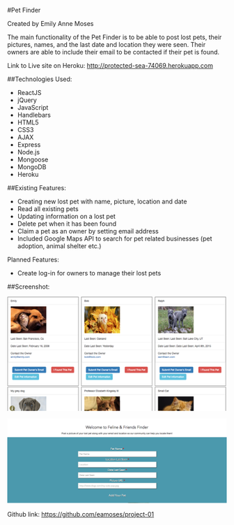 #Pet Finder

Created by Emily Anne Moses

The main functionality of the Pet Finder is to be able to post lost pets, their pictures, names, and the last date and location they were seen.  Their owners are able to include their email to be contacted if their pet is found.

Link to Live site on Heroku: http://protected-sea-74069.herokuapp.com

##Technologies Used:
* ReactJS
* jQuery
* JavaScript
* Handlebars
* HTML5
* CSS3
* AJAX
* Express
* Node.js
* Mongoose
* MongoDB
* Heroku

##Existing Features:
* Creating new lost pet with name, picture, location and date
* Read all existing pets
* Updating information on a lost pet
* Delete pet when it has been found
* Claim a pet as an owner by setting email address
* Included Google Maps API to search for pet related businesses (pet adoption, animal shelter etc.)

Planned Features:
* Create log-in for owners to manage their lost pets

##Screenshot:

![Alt text](public/images/readmeScreenShot.png?raw=true "PetFinder")

![Alt text](public/images/readmeScreenShot1.png?raw=true "PetFinder")

Github link: https://github.com/eamoses/project-01
